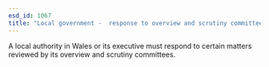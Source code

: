 ```yaml
---
esd_id: 1067
title: "Local government -  response to overview and scrutiny committee"
---
```


A local authority in Wales or its executive must respond to certain matters reviewed by its overview and scrutiny committees.

